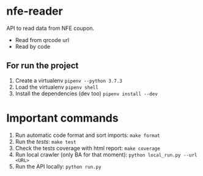 # nfe-reader
API to read data from NFE coupon.

* Read from qrcode url
* Read by code


## For run the project

1. Create a virtualenv `pipenv --python 3.7.3`
2. Load the virtualenv `pipenv shell`
3. Install the dependencies (dev too)  `pipenv install --dev`

# Important commands

1. Run automatic code format and sort imports: `make format`
2. Run the *tests*: `make test`
3. Check the tests coverage with html report: `make coverage`
4. Run local crawler (only BA for that moment): `python local_run.py --url <URL>`
5. Run the API locally: `python run.py`

